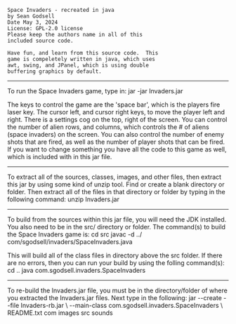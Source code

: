 
	Space Invaders - recreated in java
	by Sean Godsell
	Date May 3, 2024
	License: GPL-2.0 license
	Please keep the authors name in all of this
	included source code.

	Have fun, and learn from this source code.  This
	game is compeletely written in java, which uses
	awt, swing, and JPanel, which is using double
	buffering graphics by default.

----------------------------------------------------------
To run the Space Invaders game, type in:
   jar -jar <path where jar is sitting/>Invaders.jar

The keys to control the game are the 'space bar', which
is the players fire laser key.  The cursor left, and 
cursor right keys, to move the player left and right.
There is a settings cog on the top, right of the screen.
You can control the number of alien rows, and columns,
which controls the # of aliens (space invaders) on the
screen.  You can also control the number of enemy shots
that are fired, as well as the number of player shots that
can be fired.  If you want to change something you have
all the code to this game as well, which is included
with in this jar file.

----------------------------------------------------------
To extract all of the sources, classes, images, and other
files, then extract this jar by using some kind of unzip
tool.  Find or create a blank directory or folder.  Then
extract all of the files in that directory or folder by
typing in the following command:
   unzip <path where jar is sitting/>Invaders.jar


----------------------------------------------------------
To build from the sources within this jar file, you will
need the JDK installed.  You also need to be in the src/ 
directory or folder.  The command(s) to build the 
Space Invaders game is:
   cd src
   javac -d ../ com/sgodsell/invaders/SpaceInvaders.java

This will build all of the class files in directory above
the src folder.  If there are no errors, then you can run
your build by using the folling command(s):
   cd ..
   java com.sgodsell.invaders.SpaceInvaders


----------------------------------------------------------
To re-build the Invaders.jar file, you must be in the 
directory/folder of where you extracted the Invaders.jar
files.  Next type in the following:
   jar --create --file Invaders-rb.jar \\
       --main-class com.sgodsell.invaders.SpaceInvaders \\
       README.txt com images src sounds

